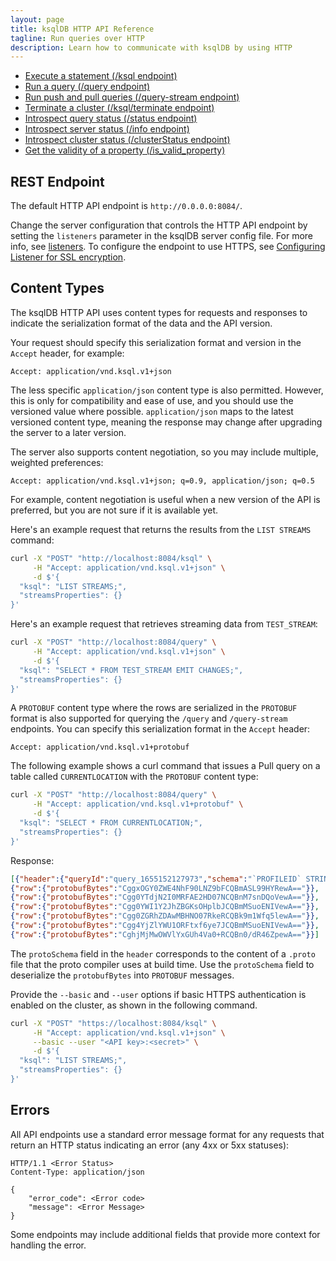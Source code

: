 ```yaml
---
layout: page
title: ksqlDB HTTP API Reference
tagline: Run queries over HTTP
description: Learn how to communicate with ksqlDB by using HTTP
---
```


- [Execute a statement (/ksql endpoint)](ksqldb-rest-api/ksql-endpoint.md)
- [Run a query (/query endpoint)](ksqldb-rest-api/query-endpoint.md)
- [Run push and pull queries (/query-stream endpoint)](ksqldb-rest-api/streaming-endpoint.md)
- [Terminate a cluster (/ksql/terminate endpoint)](ksqldb-rest-api/terminate-endpoint.md)
- [Introspect query status (/status endpoint)](ksqldb-rest-api/status-endpoint.md)
- [Introspect server status (/info endpoint)](ksqldb-rest-api/info-endpoint.md)
- [Introspect cluster status (/clusterStatus endpoint)](ksqldb-rest-api/cluster-status-endpoint.md)
- [ Get the validity of a property (/is_valid_property)](ksqldb-rest-api/is_valid_property-endpoint.md)

REST Endpoint
-------------

The default HTTP API endpoint is `http://0.0.0.0:8084/`.

Change the server configuration that controls the HTTP API endpoint by
setting the `listeners` parameter in the ksqlDB server config file. For
more info, see [listeners](../reference/server-configuration.md#listeners).
To configure the endpoint to use HTTPS, see
[Configuring Listener for SSL encryption](../operate-and-deploy/installation/server-config/security.md#configuring-listener-for-ssl-encryption).

Content Types
-------------

The ksqlDB HTTP API uses content types for requests and responses to
indicate the serialization format of the data and the API version.

Your request should specify this serialization
format and version in the `Accept` header, for example:

```
Accept: application/vnd.ksql.v1+json
```

The less specific `application/json` content type is also permitted.
However, this is only for compatibility and ease of use, and you should
use the versioned value where possible. `application/json` maps to the latest
versioned content type, meaning the response may change after upgrading the server to 
a later version.

The server also supports content negotiation, so you may include
multiple, weighted preferences:

```
Accept: application/vnd.ksql.v1+json; q=0.9, application/json; q=0.5
```

For example, content negotiation is useful when a new version of the API
is preferred, but you are not sure if it is available yet.

Here's an example request that returns the results from the
`LIST STREAMS` command:

```bash
curl -X "POST" "http://localhost:8084/ksql" \
     -H "Accept: application/vnd.ksql.v1+json" \
     -d $'{
  "ksql": "LIST STREAMS;",
  "streamsProperties": {}
}'
```

Here's an example request that retrieves streaming data from
`TEST_STREAM`:

```bash
curl -X "POST" "http://localhost:8084/query" \
     -H "Accept: application/vnd.ksql.v1+json" \
     -d $'{
  "ksql": "SELECT * FROM TEST_STREAM EMIT CHANGES;",
  "streamsProperties": {}
}'
```

A `PROTOBUF` content type where the rows are serialized in the `PROTOBUF` format
is also supported for querying the `/query` and `/query-stream` endpoints.
You can specify this serialization format in the `Accept` header:
```
Accept: application/vnd.ksql.v1+protobuf
```
The following example shows a curl command that issues a Pull query on a table called `CURRENTLOCATION`
with the `PROTOBUF` content type:
```bash
curl -X "POST" "http://localhost:8084/query" \
     -H "Accept: application/vnd.ksql.v1+protobuf" \
     -d $'{
  "ksql": "SELECT * FROM CURRENTLOCATION;",
  "streamsProperties": {}
}'
```
Response:
```json
[{"header":{"queryId":"query_1655152127973","schema":"`PROFILEID` STRING KEY, `LA` DOUBLE, `LO` DOUBLE","protoSchema":"syntax = \"proto3\";\n\nmessage ConnectDefault1 {\n  string PROFILEID = 1;\n  double LA = 2;\n  double LO = 3;\n}\n"}},
{"row":{"protobufBytes":"CggxOGY0ZWE4NhF90LNZ9bFCQBmASL99HYRewA=="}},
{"row":{"protobufBytes":"Cgg0YTdjN2I0MRFAE2HD07NCQBnM7snDQoVewA=="}},
{"row":{"protobufBytes":"Cgg0YWI1Y2JhZBGKsOHplbJCQBmMSuoENIVewA=="}},
{"row":{"protobufBytes":"Cgg0ZGRhZDAwMBHNO07RkeRCQBk9m1Wfq5lewA=="}},
{"row":{"protobufBytes":"Cgg4YjZlYWU1ORFtxf6ye7JCQBmMSuoENIVewA=="}},
{"row":{"protobufBytes":"CghjMjMwOWVlYxGUh4Va0+RCQBn0/dR46ZpewA=="}}]
```
The `protoSchema` field in the `header` corresponds to the content of a `.proto` file that the proto compiler uses at build time. 
Use the `protoSchema` field to deserialize the `protobufBytes` into `PROTOBUF` messages.

Provide the `--basic` and `--user` options if basic HTTPS authentication is
enabled on the cluster, as shown in the following command.

```bash hl_lines="3"
curl -X "POST" "https://localhost:8084/ksql" \
     -H "Accept: application/vnd.ksql.v1+json" \
     --basic --user "<API key>:<secret>" \
     -d $'{
  "ksql": "LIST STREAMS;",
  "streamsProperties": {}
}'
```

Errors
------

All API endpoints use a standard error message format for any requests
that return an HTTP status indicating an error (any 4xx or 5xx
statuses):

```http
HTTP/1.1 <Error Status>
Content-Type: application/json

{
    "error_code": <Error code>
    "message": <Error Message>
}
```

Some endpoints may include additional fields that provide more context
for handling the error.
